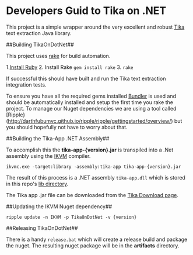 Developers Guid to Tika on .NET
===============================

This project is a simple wrapper around the very excellent and robust [Tika](http://tika.apache.org/) text extraction Java library. 

##Building TikaOnDotNet##

This project uses [rake](http://rake.rubyforge.org/) for build automation. 

1.[Install Ruby](http://rubyinstaller.org/)
2. Install Rake ```gem install rake```
3. ```rake```

If successful this should have built and run the Tika text extraction integration tests.

To ensure you have all the required gems installed [Bundler](http://bundler.io/) is used and should be automatically installed and setup the first time you rake the project. To manage our Nuget dependencies we are using a tool called [Ripple}(http://darthfubumvc.github.io/ripple/ripple/gettingstarted/overview/) but you should hopefully not have to worry about that. 

##Building the Tika-App .NET Assembly##

To accomplish this the **tika-app-{version}.jar** is transpiled into a .Net assembly using the [IKVM](http://www.ikvm.net/) compiler. 

```
ikvmc.exe -target:library -assembly:tika-app tika-app-{version}.jar
```

The result of this process is a .NET assembly ```tika-app.dll``` which is stored in this repo's [lib directory](https://github.com/KevM/tikaondotnet/tree/master/lib).

The Tika app .jar file can be downloaded from the [Tika Download page](http://tika.apache.org/download.html).

##Updating the IKVM Nuget dependency##

```
ripple update -n IKVM -p TikaOnDotNet -v {version}
```

##Releasing TikaOnDotNet##

There is a handy ```release.bat``` which will create a release build and package the nuget. The resulting nuget package will be in the **artifacts** directory.

